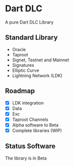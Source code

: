 # Dart DLC

 A pure Dart  DLC Library 

 ## Standard Library

- Oracle
- Taproot
- Signet, Testnet and Mainnet
- Signatures
- Elliptic Curve
- Lightning Network (LDK)

## Roadmap

- [x] LDK integration
- [x] Data
- [x] Exc
- [x] Taproot Channels
- [x] Alpha software to Beta
- [x] Complete libraries (WIP)

## Status Software

The library is in Beta
